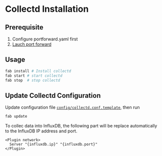 # Collectd Installation

## Prerequisite

1. Configure portforward.yaml first
1. [Lauch port forward](../portforward/readme.md)

## Usage

```bash
fab install # Install collectd
fab start # start collectd
fab stop  # stop collectd
```

## Update Collectd Configuration

Update configuration file [`config/collectd.conf.template`](../../config/collectd.conf.template), then run

```bash
fab update
```

To collec data into InfluxDB, the following part will be replace automatically to the InfluxDB IP address and port.
```
<Plugin network>
  Server "{influxdb.ip}" "{influxdb.port}"
</Plugin>
```